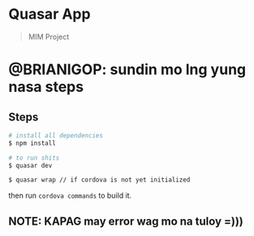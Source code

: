# Quasar App

> MIM Project

# @BRIANIGOP: sundin mo lng yung nasa steps

## Steps

``` bash
# install all dependencies
$ npm install

# to run shits
$ quasar dev 

$ quasar wrap // if cordova is not yet initialized
```

then run `cordova commands` to build it.

## NOTE: KAPAG may error wag mo na tuloy =)))